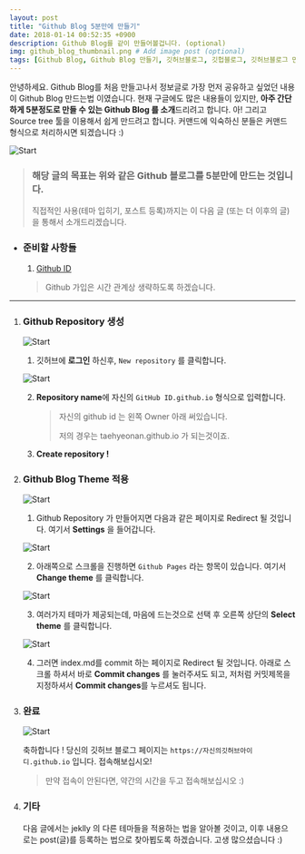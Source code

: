 ```yaml
---
layout: post
title: "Github Blog 5분만에 만들기"
date: 2018-01-14 00:52:35 +0900
description: Github Blog를 같이 만들어볼겁니다. (optional)
img: github_blog_thumbnail.png # Add image post (optional)
tags: [Github Blog, Github Blog 만들기, 깃허브블로그, 깃헙블로그, 깃허브블로그 만들기] # add tag
---
```


안녕하세요. Github Blog를 처음 만들고나서 정보글로 가장 먼저 공유하고 싶었던 내용이 Github Blog 만드는법 이였습니다. 현재 구글에도 많은 내용들이 있지만, **아주 간단하게 5분정도로 만들 수 있는 Github Blog 를 소개**드리려고 합니다. 아! 그리고 Source tree 툴을 이용해서 쉽게 만드려고 합니다. 커맨드에 익숙하신 분들은 커맨드 형식으로 처리하시면 되겠습니다 :)

![Start]({{site.baseurl}}/assets/img/github_blog.png)

> ### 해당 글의 목표는 위와 같은 Github 블로그를 5분만에 만드는 것입니다.
>
> 직접적인 사용(테마 입히기, 포스트 등록)까지는 이 다음 글 (또는 더 이후의 글) 을 통해서 소개드리겠습니다.



- ### 준비할 사항들

  1. [Github ID](https://github.com/)

  > Github 가입은 시간 관계상 생략하도록 하겠습니다.

***

1. ### Github Repository 생성

   ![Start]({{site.baseurl}}/assets/img/github_blog_1.png)

   1. 깃허브에 **로그인** 하신후, `New repository` 를 클릭합니다.

   ![Start]({{site.baseurl}}/assets/img/github_blog_2.png)

   2. **Repository name**에 자신의 `GitHub ID.github.io` 형식으로 입력합니다.

      > 자신의 github id 는 왼쪽 Owner 아래 써있습니다.
      >
      > 저의 경우는 taehyeonan.github.io 가 되는것이죠.

   3. **Create repository !**

2. ### Github Blog Theme 적용

   ![Start]({{site.baseurl}}/assets/img/github_blog_3.png)

   1. Github Repository 가 만들어지면 다음과 같은 페이지로 Redirect 될 것입니다. 여기서 **Settings** 을 들어갑니다.

   ![Start]({{site.baseurl}}/assets/img/github_blog_4.png)

   2. 아래쪽으로 스크롤을 진행하면 `Github Pages` 라는 항목이 있습니다. 여기서 **Change theme** 를 클릭합니다.

   ![Start]({{site.baseurl}}/assets/img/github_blog_5.png)

   3. 여러가지 테마가 제공되는데, 마음에 드는것으로 선택 후 오른쪽 상단의 **Select theme** 를 클릭합니다.

   ![Start]({{site.baseurl}}/assets/img/github_blog_6.png)

   4. 그러면 index.md를 commit 하는 페이지로 Redirect 될 것입니다. 아래로 스크롤 하셔서 바로 **Commit changes** 를 눌러주셔도 되고, 저처럼 커밋제목을 지정하셔서 **Commit changes**를 누르셔도 됩니다.

3. ### 완료

   ![Start]({{site.baseurl}}/assets/img/github_blog.png)

   축하합니다 ! 당신의 깃허브 블로그 페이지는 `https://자신의깃허브아이디.github.io` 입니다. 접속해보십시오!

   > 만약 접속이 안된다면, 약간의 시간을 두고 접속해보십시오 :)



4. ### 기타

   다음 글에서는 jeklly 의 다른 테마들을 적용하는 법을 알아볼 것이고, 이후 내용으로는 post(글)를 등록하는 법으로 찾아뵙도록 하겠습니다. 고생 많으셨습니다 :)